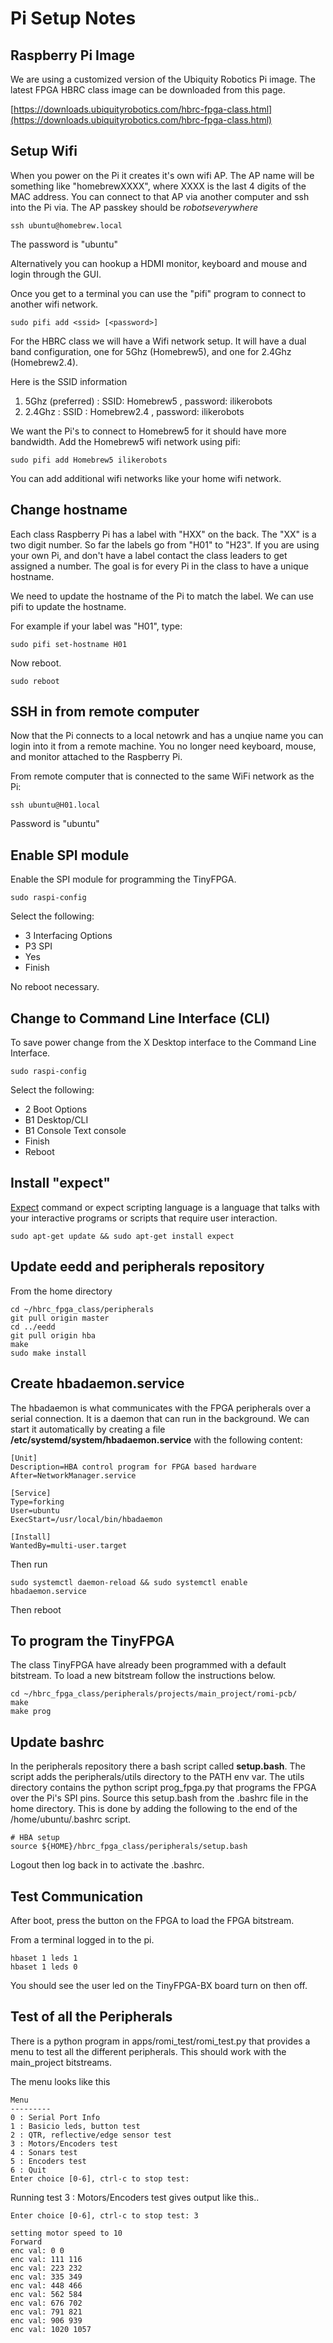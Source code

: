 # Pi Setup Notes

## Raspberry Pi Image

We are using a customized version of the Ubiquity Robotics Pi image.
The latest FPGA HBRC class image can be downloaded from this page.

[https://downloads.ubiquityrobotics.com/hbrc-fpga-class.html](https://downloads.ubiquityrobotics.com/hbrc-fpga-class.html)


## Setup Wifi

When you power on the Pi it creates it's own wifi AP.  The AP name will be
something like "homebrewXXXX", where XXXX is the last 4 digits of the MAC address.
You can connect to that AP via another computer
and ssh into the Pi via.  The AP passkey should be *robotseverywhere*

```
ssh ubuntu@homebrew.local
```

The password is "ubuntu"

Alternatively you can hookup a HDMI monitor, keyboard and mouse and login through the
GUI.

Once you get to a terminal you can use the "pifi" program to connect to another wifi
network.

```
sudo pifi add <ssid> [<password>]
```

For the HBRC class we will have a Wifi network setup. It will have a dual band
configuration, one for 5Ghz (Homebrew5), and one for 2.4Ghz (Homebrew2.4).  

Here is the SSID information
1. 5Ghz (preferred) : SSID: Homebrew5 , password: ilikerobots
2. 2.4Ghz : SSID : Homebrew2.4 , password: ilikerobots

We want the Pi's to connect to Homebrew5 for it should have more bandwidth.
Add the Homebrew5 wifi network using pifi:

```
sudo pifi add Homebrew5 ilikerobots
```

You can add additional wifi networks like your home wifi network.

## Change hostname

Each class Raspberry Pi has a label with "HXX" on the back.
The "XX" is a two digit number.  So far the labels go from "H01" to "H23".
If you are using your own Pi, and don't have a label contact the
class leaders to get assigned a number.  The goal is for every Pi
in the class to have a unique hostname.

We need to update the hostname of the Pi
to match the label.  We can use pifi to update the hostname.

For example if your label was "H01", type:

```
sudo pifi set-hostname H01
```

Now reboot.

```
sudo reboot
```

## SSH in from remote computer

Now that the Pi connects to a local netowrk and has a unqiue name you can
login into it from a remote machine.  You no longer need keyboard, mouse, and monitor
attached to the Raspberry Pi.

From remote computer that is connected to the same WiFi network as the Pi:

```
ssh ubuntu@H01.local
```

Password is "ubuntu"

## Enable SPI module

Enable the SPI module for programming the TinyFPGA.

```
sudo raspi-config
```

Select the following:
* 3 Interfacing Options
* P3 SPI
* Yes
* Finish

No reboot necessary.

## Change to Command Line Interface (CLI)

To save power change from the X Desktop interface to the Command Line Interface.

```
sudo raspi-config
```

Select the following:
* 2 Boot Options
* B1 Desktop/CLI
* B1 Console Text console
* Finish
* Reboot


## Install "expect"

[Expect](https://likegeeks.com/expect-command/) command or expect scripting language is a language 
that talks with your interactive programs or scripts that require user interaction.

```
sudo apt-get update && sudo apt-get install expect
```



## Update eedd and peripherals repository

From the home directory

```
cd ~/hbrc_fpga_class/peripherals
git pull origin master
cd ../eedd
git pull origin hba
make
sudo make install
```

## Create hbadaemon.service

The hbadaemon is what communicates with the FPGA peripherals over a serial connection.
It is a daemon that can run in the background.  We can start it automatically by creating
a file **/etc/systemd/system/hbadaemon.service** with the following content:

```
[Unit]
Description=HBA control program for FPGA based hardware
After=NetworkManager.service

[Service]
Type=forking
User=ubuntu
ExecStart=/usr/local/bin/hbadaemon

[Install]
WantedBy=multi-user.target
```

Then run

```
sudo systemctl daemon-reload && sudo systemctl enable hbadaemon.service
```

Then reboot


## To program the TinyFPGA

The class TinyFPGA have already been programmed with a default bitstream.
To load a new bitstream follow the instructions below.

```
cd ~/hbrc_fpga_class/peripherals/projects/main_project/romi-pcb/
make
make prog
```

## Update bashrc

In the peripherals repository there a bash script called **setup.bash**.
The script adds the peripherals/utils directory to the PATH env var.
The utils directory contains the python script prog_fpga.py that
programs the FPGA over the Pi's SPI pins.  Source this setup.bash
from the .bashrc file in the home directory.  This is done
by adding the following to the end of the /home/ubuntu/.bashrc
script.

```
# HBA setup
source ${HOME}/hbrc_fpga_class/peripherals/setup.bash
```


Logout then log back in to activate the .bashrc.


## Test Communication

After boot, press the button on the FPGA to load the FPGA bitstream.

From a terminal logged in to the pi.

```
hbaset 1 leds 1
hbaset 1 leds 0
```

You should see the user led on the TinyFPGA-BX board turn on
then off.

## Test of all the Peripherals

There is a python program in apps/romi_test/romi_test.py that provides
a menu to test all the different peripherals. This should work with the
main_project bitstreams.

The menu looks like this

```
Menu
---------
0 : Serial Port Info
1 : Basicio leds, button test
2 : QTR, reflective/edge sensor test
3 : Motors/Encoders test
4 : Sonars test
5 : Encoders test
6 : Quit
Enter choice [0-6], ctrl-c to stop test:
```

Running test 3 : Motors/Encoders test gives output like this..

```
Enter choice [0-6], ctrl-c to stop test: 3

setting motor speed to 10
Forward
enc val: 0 0
enc val: 111 116
enc val: 223 232
enc val: 335 349
enc val: 448 466
enc val: 562 584
enc val: 676 702
enc val: 791 821
enc val: 906 939
enc val: 1020 1057
```

